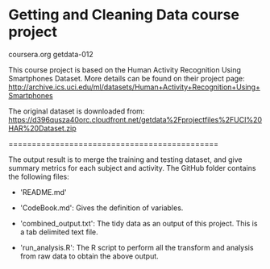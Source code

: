 Getting and Cleaning Data course project
=============================================
coursera.org
getdata-012

This course project is based on the Human Activity Recognition Using Smartphones Dataset. More details can be found on their project page:
http://archive.ics.uci.edu/ml/datasets/Human+Activity+Recognition+Using+Smartphones

The original dataset is downloaded from:
https://d396qusza40orc.cloudfront.net/getdata%2Fprojectfiles%2FUCI%20HAR%20Dataset.zip

=============================================

The output result is to merge the training and testing dataset, and give summary metrics for each subject and activity.
The GitHub folder contains the following files:

- 'README.md'

- 'CodeBook.md': Gives the definition of variables.

- 'combined_output.txt': The tidy data as an output of this project. This is a tab delimited text file.

- 'run_analysis.R': The R script to perform all the transform and analysis from raw data to obtain the above output.